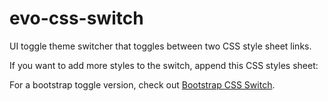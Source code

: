 # evo-css-switch
UI toggle theme switcher that toggles between two CSS style sheet links.

If you want to add more styles to the switch, append this CSS styles sheet:
<link rel="stylesheet" type="text/css" href="<styleheet path>" title="style1" class="new" media="screen" />

For a bootstrap toggle version, check out [Bootstrap CSS Switch](https://github.com/labelle/bootstrap-css-switch).


